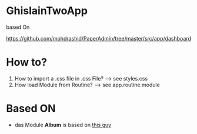 # GhislainTwoApp

based On 

https://github.com/mohdrashid/PaperAdmin/tree/master/src/app/dashboard

# How to?
1. How to import a .css file in .css File? --> see styles.css
2. How load Module from Routine? --> see app.routine.module



# Based ON
* das Module <b>Album</b> is based on [this guy](https://github.com/RickStrahl/AlbumViewerVNext/blob/master/src/AlbumViewerAngular/src/app/albums/albumList.html)







 
